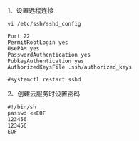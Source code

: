 1、设置远程连接

```
vi /etc/ssh/sshd_config

Port 22
PermitRootLogin yes
UsePAM yes
PasswordAuthentication yes
PubkeyAuthentication yes
AuthorizedKeysFile .ssh/authorized_keys

#systemctl restart sshd
```

2、创建云服务时设置密码

```
#!/bin/sh
passwd <<EOF
123456
123456
EOF
```

